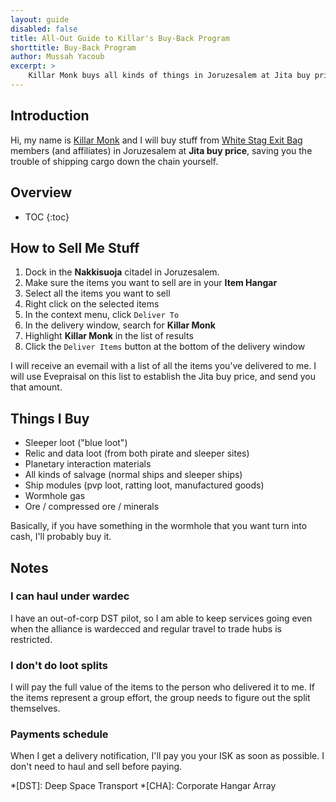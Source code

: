 ```yaml
---
layout: guide
disabled: false
title: All-Out Guide to Killar's Buy-Back Program
shorttitle: Buy-Back Program
author: Mussah Yacoub
excerpt: >
    Killar Monk buys all kinds of things in Joruzesalem at Jita buy prices.
---
```


## Introduction

Hi, my name is [Killar Monk](http://evewho.com/pilot/Killar+Monk) and I will buy stuff from [White Stag Exit Bag](http://evewho.com/alli/White+Stag+Exit+Bag) members (and affiliates) in Joruzesalem at **Jita buy price**, saving you the trouble of shipping cargo down the chain yourself.

## Overview

* TOC
{:toc}

## How to Sell Me Stuff

1. Dock in the **Nakkisuoja** citadel in Joruzesalem.
1. Make sure the items you want to sell are in your **Item Hangar**
1. Select all the items you want to sell
1. Right click on the selected items
1. In the context menu, click `Deliver To`
1. In the delivery window, search for **Killar Monk**
1. Highlight **Killar Monk** in the list of results
1. Click the `Deliver Items` button at the bottom of the delivery window

I will receive an evemail with a list of all the items you've delivered to me.  I will use Evepraisal on this list to establish the Jita buy price, and send you that amount.

## Things I Buy

- Sleeper loot ("blue loot")
- Relic and data loot (from both pirate and sleeper sites)
- Planetary interaction materials
- All kinds of salvage (normal ships and sleeper ships)
- Ship modules (pvp loot, ratting loot, manufactured goods)
- Wormhole gas
- Ore / compressed ore / minerals

Basically, if you have something in the wormhole that you want turn into cash, I'll probably buy it.

## Notes

### I can haul under wardec

I have an out-of-corp DST pilot, so I am able to keep services going even when the alliance is wardecced and regular travel to trade hubs is restricted.

### I don't do loot splits

I will pay the full value of the items to the person who delivered it to me.  If the items represent a group effort, the group needs to figure out the split themselves.

### Payments schedule

When I get a delivery notification, I'll pay you your ISK as soon as possible.  I don't need to haul and sell before paying.


*[DST]: Deep Space Transport
*[CHA]: Corporate Hangar Array
